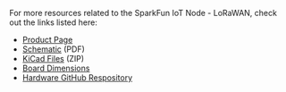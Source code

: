 
<!-- This section should include all the relevant documentation and product files (Eagle files, schematic, datasheet(s), landing pages, etc. and any relevant tutorials to go beyond the Hookup Guide.) -->

For more resources related to the SparkFun IoT Node - LoRaWAN, check out the links listed here: 

* [Product Page](https://www.sparkfun.com/products/26060)
* [Schematic](assets/board_files/26060_SparkFun_IoT_Node_LoRaWAN_Schematic.pdf) (PDF)
* [KiCad Files](assets/board_files/SparkFun_IoT_Node_LoRaWAN_KiCADFiles.zip) (ZIP)
* [Board Dimensions](assets/img/26060_SparkFun_IOT_Node_LoRaWAN-BoardOutline.jpg)
* [Hardware GitHub Respository](https://github.com/sparkfun/SparkFun_IoT_Node_LoRaWAN)
